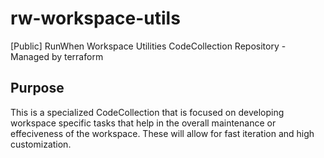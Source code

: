 # rw-workspace-utils
[Public] RunWhen Workspace Utilities CodeCollection Repository - Managed by terraform

## Purpose
This is a specialized CodeCollection that is focused on developing workspace specific tasks that help in the overall maintenance or effeciveness of the workspace. These will allow for fast iteration and high customization.
